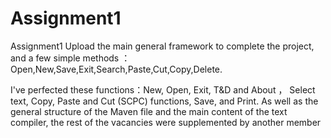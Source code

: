 # Assignment1
Assignment1
Upload the main general framework to complete the project, and a few simple methods ：Open,New,Save,Exit,Search,Paste,Cut,Copy,Delete.


I've perfected these functions：New, Open, Exit, T&D and About ， Select text, Copy, Paste and Cut (SCPC) functions, Save,  and Print. As well as the general structure of the Maven file and the main content of the text compiler, the rest of the vacancies were supplemented by another member
